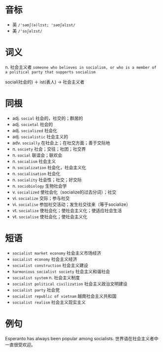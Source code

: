 # 音标

- 英 `/'səʊʃ(ə)lɪst; 'səʊʃəlɪst/`
- 美 `/'soʃəlɪst/`

# 词义

n. 社会主义者
`someone who believes in socialism, or who is a member of a political party that supports socialism`



social(社会的) ＋ ist(表人) → 社会主义者

# 同根

- adj. `social` 社会的，社交的；群居的
- adj. `societal` 社会的
- adj. `socialized` 社会化
- adj. `socialistic` 社会主义的
- adv. `socially` 在社会上；在社交方面；善于交际地
- n. `society` 社会；交往；社团；社交界
- n. `social` 联谊会；联欢会
- n. `socialism` 社会主义
- n. `socialization` 社会化，社会主义化
- n. `socialisation` 社会化
- n. `sociality` 社会性；社交；好交际
- n. `sociobiology` 生物社会学
- v. `socialized` 使社会化（socialize的过去分词）；社交
- vi. `socialize` 交际；参与社交
- vi. `socialise` 参加社交活动；发生社交往来（等于socialize）
- vt. `socialize` 使社会化；使社会主义化；使适应社会生活
- vt. `socialise` 使社会化；使社会主义化

# 短语

- `socialist market economy` 社会主义市场经济
- `socialist economy` 社会主义经济
- `socialist construction` 社会主义建设
- `harmonious socialist society` 社会主义和谐社会
- `socialist system` n. 社会主义制度
- `socialist political civilization` 社会主义政治文明建设
- `socialist party` 社会党
- `socialist republic of vietnam` 越南社会主义共和国
- `socialist realism` 社会主义现实主义

# 例句

Esperanto has always been popular among socialists.
世界语在社会主义者中一直很受欢迎。


